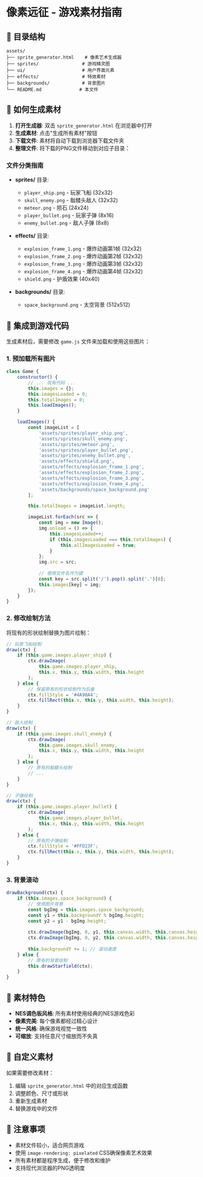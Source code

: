 # 像素远征 - 游戏素材指南

## 📁 目录结构

```
assets/
├── sprite_generator.html    # 像素艺术生成器
├── sprites/                # 游戏精灵图
├── ui/                     # 用户界面元素
├── effects/                # 特效素材
├── backgrounds/            # 背景图片
└── README.md              # 本文件
```

## 🎨 如何生成素材

1. **打开生成器**: 双击 `sprite_generator.html` 在浏览器中打开
2. **生成素材**: 点击"生成所有素材"按钮
3. **下载文件**: 素材将自动下载到浏览器下载文件夹
4. **整理文件**: 将下载的PNG文件移动到对应子目录：

### 文件分类指南

- **sprites/** 目录:
  - `player_ship.png` - 玩家飞船 (32x32)
  - `skull_enemy.png` - 骷髅头敌人 (32x32)
  - `meteor.png` - 陨石 (24x24)
  - `player_bullet.png` - 玩家子弹 (8x16)
  - `enemy_bullet.png` - 敌人子弹 (8x8)

- **effects/** 目录:
  - `explosion_frame_1.png` - 爆炸动画第1帧 (32x32)
  - `explosion_frame_2.png` - 爆炸动画第2帧 (32x32)
  - `explosion_frame_3.png` - 爆炸动画第3帧 (32x32)
  - `explosion_frame_4.png` - 爆炸动画第4帧 (32x32)
  - `shield.png` - 护盾效果 (40x40)

- **backgrounds/** 目录:
  - `space_background.png` - 太空背景 (512x512)

## 🔧 集成到游戏代码

生成素材后，需要修改 `game.js` 文件来加载和使用这些图片：

### 1. 预加载所有图片

```javascript
class Game {
    constructor() {
        // ... 现有代码 ...
        this.images = {};
        this.imagesLoaded = 0;
        this.totalImages = 0;
        this.loadImages();
    }

    loadImages() {
        const imageList = [
            'assets/sprites/player_ship.png',
            'assets/sprites/skull_enemy.png', 
            'assets/sprites/meteor.png',
            'assets/sprites/player_bullet.png',
            'assets/sprites/enemy_bullet.png',
            'assets/effects/shield.png',
            'assets/effects/explosion_frame_1.png',
            'assets/effects/explosion_frame_2.png',
            'assets/effects/explosion_frame_3.png',
            'assets/effects/explosion_frame_4.png',
            'assets/backgrounds/space_background.png'
        ];

        this.totalImages = imageList.length;

        imageList.forEach(src => {
            const img = new Image();
            img.onload = () => {
                this.imagesLoaded++;
                if (this.imagesLoaded === this.totalImages) {
                    this.allImagesLoaded = true;
                }
            };
            img.src = src;
            
            // 使用文件名作为键
            const key = src.split('/').pop().split('.')[0];
            this.images[key] = img;
        });
    }
}
```

### 2. 修改绘制方法

将现有的形状绘制替换为图片绘制：

```javascript
// 玩家飞船绘制
draw(ctx) {
    if (this.game.images.player_ship) {
        ctx.drawImage(
            this.game.images.player_ship,
            this.x, this.y, this.width, this.height
        );
    } else {
        // 保留原有的形状绘制作为后备
        ctx.fillStyle = '#4A90A4';
        ctx.fillRect(this.x, this.y, this.width, this.height);
    }
}

// 敌人绘制
draw(ctx) {
    if (this.game.images.skull_enemy) {
        ctx.drawImage(
            this.game.images.skull_enemy,
            this.x, this.y, this.width, this.height
        );
    } else {
        // 原有的骷髅头绘制
        // ...
    }
}

// 子弹绘制
draw(ctx) {
    if (this.game.images.player_bullet) {
        ctx.drawImage(
            this.game.images.player_bullet,
            this.x, this.y, this.width, this.height
        );
    } else {
        // 原有的子弹绘制
        ctx.fillStyle = '#FFD23F';
        ctx.fillRect(this.x, this.y, this.width, this.height);
    }
}
```

### 3. 背景滚动

```javascript
drawBackground(ctx) {
    if (this.images.space_background) {
        // 使用图片背景
        const bgImg = this.images.space_background;
        const y1 = this.backgroundY % bgImg.height;
        const y2 = y1 - bgImg.height;
        
        ctx.drawImage(bgImg, 0, y1, this.canvas.width, this.canvas.height);
        ctx.drawImage(bgImg, 0, y2, this.canvas.width, this.canvas.height);
        
        this.backgroundY += 1; // 滚动速度
    } else {
        // 原有的背景绘制
        this.drawStarfield(ctx);
    }
}
```

## 🎯 素材特色

- **NES调色板风格**: 所有素材使用经典的NES游戏色彩
- **像素完美**: 每个像素都经过精心设计
- **统一风格**: 确保游戏视觉一致性
- **可缩放**: 支持任意尺寸缩放而不失真

## 🔄 自定义素材

如果需要修改素材：

1. 编辑 `sprite_generator.html` 中的对应生成函数
2. 调整颜色、尺寸或形状
3. 重新生成素材
4. 替换游戏中的文件

## 📝 注意事项

- 素材文件较小，适合网页游戏
- 使用 `image-rendering: pixelated` CSS确保像素艺术效果
- 所有素材都是程序生成，便于修改和维护
- 支持现代浏览器的PNG透明度 